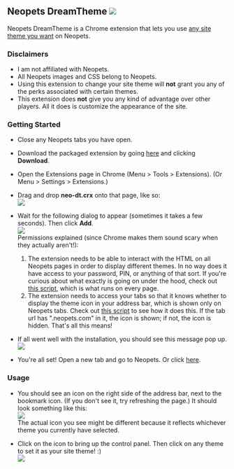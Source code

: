 ## Neopets DreamTheme ![](http://i.imgur.com/CaRRqQo.png)

Neopets DreamTheme is a Chrome extension that lets you use [any site theme you want](http://i.imgur.com/f6iIg8H.gif) on Neopets.

### Disclaimers
* I am not affiliated with Neopets.
* All Neopets images and CSS belong to Neopets.
* Using this extension to change your site theme will **not** grant you any of the perks associated with certain themes.
* This extension does **not** give you any kind of advantage over other players. All it does is customize the appearance of the site.

### Getting Started
* Close any Neopets tabs you have open.
* Download the packaged extension by going [here](https://docs.google.com/file/d/0B1epie81RPWlNWZ5TjhfZS1SUmM/) and clicking **Download**.
* Open the Extensions page in Chrome (Menu > Tools > Extensions). (Or Menu > Settings > Extensions.)
* Drag and drop **neo-dt.crx** onto that page, like so:  
![](http://i.imgur.com/FjcHC1F.png)

* Wait for the following dialog to appear (sometimes it takes a few seconds). Then click **Add**.  
![](http://i.imgur.com/Z3fVTHv.png)  
Permissions explained (since Chrome makes them sound scary when they actually aren't!):
    1. The extension needs to be able to interact with the HTML on all Neopets pages in order to display different themes. In no way does it have access to your password, PIN, or anything of that sort. If you're curious about what exactly is going on under the hood, check out [this script](https://github.com/AshleighC/neo-dt/blob/master/js/content.js), which is what runs on every page.
    2. The extension needs to access your tabs so that it knows whether to display the theme icon in your address bar, which is shown only on Neopets tabs. Check out [this script](https://github.com/AshleighC/neo-dt/blob/master/js/background.js) to see how it does this. If the tab url has ".neopets.com" in it, the icon is shown; if not, the icon is hidden. That's all this means!

* If all went well with the installation, you should see this message pop up.  
![](http://i.imgur.com/GB1YkZi.png)

* You're all set! Open a new tab and go to Neopets. Or click <a href="http://www.neopets.com/" target="_blank">here</a>.

### Usage
* You should see an icon on the right side of the address bar, next to the bookmark icon. (If you don't see it, try refreshing the page.) It should look something like this:  
![](http://i.imgur.com/sPJuQF0.png)  
The actual icon you see might be different because it reflects whichever theme you currently have selected.

* Click on the icon to bring up the control panel. Then click on any theme to set it as your site theme! :)  
![](http://i.imgur.com/VdgJHaf.png)
